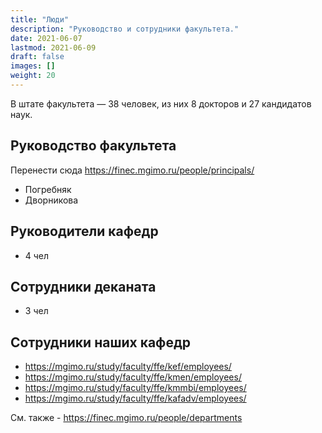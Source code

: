 ```yaml
---
title: "Люди"
description: "Руководство и сотрудники факультета."
date: 2021-06-07
lastmod: 2021-06-09
draft: false
images: []
weight: 20
---
```


В штате факультета — 38 человек, из них 8 докторов и 27 кандидатов наук.

## Руководство факультета 

Перенести сюда https://finec.mgimo.ru/people/principals/

- Погребняк
- Дворникова

## Руководители кафедр

- 4 чел

## Сотрудники деканата

- 3 чел

## Сотрудники наших кафедр 

- <https://mgimo.ru/study/faculty/ffe/kef/employees/>
- <https://mgimo.ru/study/faculty/ffe/kmen/employees/>
- <https://mgimo.ru/study/faculty/ffe/kmmbi/employees/>
- <https://mgimo.ru/study/faculty/ffe/kafadv/employees/>

<!-- потом убираем-->

См. также - <https://finec.mgimo.ru/people/departments>
